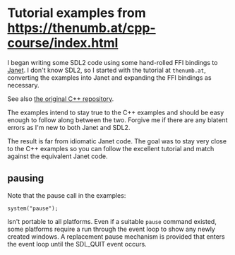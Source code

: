 # Tutorial examples from https://thenumb.at/cpp-course/index.html

I began writing some SDL2 code using some hand-rolled FFI bindings to
[Janet](https://janet-lang.org/). I don't know SDL2, so I started with
the tutorial at `thenumb.at`, converting the examples into Janet and
expanding the FFI bindings as necessary.

See also [the original C++
repository](https://github.com/TheNumbat/cpp-course).

The examples intend to stay true to the C++ examples and should be
easy enough to follow along between the two. Forgive me if there are
any blatent errors as I'm new to both Janet and SDL2.

The result is far from idiomatic Janet code. The goal was to stay very
close to the C++ examples so you can follow the excellent tutorial and
match against the equivalent Janet code.

## pausing

Note that the pause call in the examples:

```
system("pause");
```

Isn't portable to all platforms. Even if a suitable `pause` command
existed, some platforms require a run through the event loop to show
any newly created windows. A replacement pause mechanism is provided
that enters the event loop until the SDL_QUIT event occurs.
